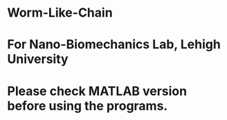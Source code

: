 # Worm-Like-Chain
# For Nano-Biomechanics Lab, Lehigh University
# Please check MATLAB version before using the programs.
